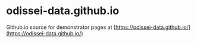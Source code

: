 # odissei-data.github.io
Github.io source for demonstrator pages at [https://odissei-data.github.io/](https://odissei-data.github.io/)
